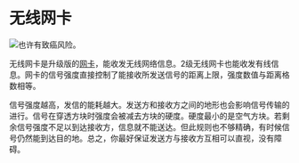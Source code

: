 # 无线网卡

![也许有致癌风险。](oredict:oc:wlanCard2)

无线网卡是升级版的[网卡](lanCard.md)，能收发无线网络信息。2级无线网卡也能收发有线信息。网卡的信号强度直接控制了能接收所发送信号的距离上限，强度数值与距离格数相等。

信号强度越高，发信的能耗越大。发送方和接收方之间的地形也会影响信号传输的进行。信号在穿透方块时强度会被减去方块的硬度。硬度最小的是空气方块。若剩余信号强度不足以到达接收方，信息就不能送达。但此规则也不够精确，有时候信号仍然能到达目的地。总之，你最好保证发送方与接收方互相可以直视，没有障碍。
